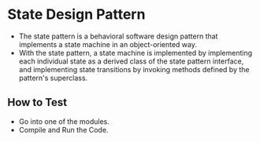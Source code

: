 # State Design Pattern #

* The state pattern is a behavioral software design pattern that implements a state machine in an object-oriented way.
* With the state pattern, a state machine is implemented by implementing each 
individual state as a derived class of the state pattern interface, and 
implementing state transitions by invoking methods defined by the 
pattern's superclass.

## How to Test ##
* Go into one of the modules. 
* Compile and Run the Code.